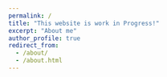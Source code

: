 ```yaml
---
permalink: /
title: "This website is work in Progress!"
excerpt: "About me"
author_profile: true
redirect_from: 
  - /about/
  - /about.html
---
```



